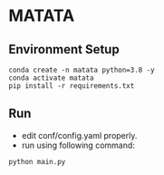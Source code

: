 # MATATA

## Environment Setup
```
conda create -n matata python=3.8 -y
conda activate matata
pip install -r requirements.txt
```

## Run
- edit conf/config.yaml properly.
- run using following command:
```
python main.py
```